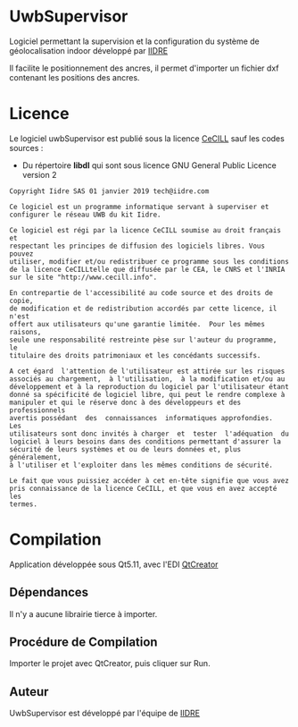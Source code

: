 # UwbSupervisor

Logiciel permettant la supervision et la configuration du système de géolocalisation indoor développé par [IIDRE](https://www.iidre.com)

Il facilite le positionnement des ancres, il permet d'importer un fichier dxf contenant les positions des ancres.

# Licence 

Le logiciel uwbSupervisor est publié sous la licence [CeCILL](http://www.cecill.info/licences/Licence_CeCILL_V2-fr.html)
sauf les codes sources :
 * Du répertoire **libdl** qui sont sous licence  GNU General Public Licence version 2

```
Copyright Iidre SAS 01 janvier 2019 tech@iidre.com

Ce logiciel est un programme informatique servant à superviser et configurer le réseau UWB du kit Iidre.

Ce logiciel est régi par la licence CeCILL soumise au droit français et
respectant les principes de diffusion des logiciels libres. Vous pouvez
utiliser, modifier et/ou redistribuer ce programme sous les conditions
de la licence CeCILLtelle que diffusée par le CEA, le CNRS et l'INRIA 
sur le site "http://www.cecill.info".

En contrepartie de l'accessibilité au code source et des droits de copie,
de modification et de redistribution accordés par cette licence, il n'est
offert aux utilisateurs qu'une garantie limitée.  Pour les mêmes raisons,
seule une responsabilité restreinte pèse sur l'auteur du programme,  le
titulaire des droits patrimoniaux et les concédants successifs.

A cet égard  l'attention de l'utilisateur est attirée sur les risques
associés au chargement,  à l'utilisation,  à la modification et/ou au
développement et à la reproduction du logiciel par l'utilisateur étant 
donné sa spécificité de logiciel libre, qui peut le rendre complexe à 
manipuler et qui le réserve donc à des développeurs et des professionnels
avertis possédant  des  connaissances  informatiques approfondies.  Les
utilisateurs sont donc invités à charger  et  tester  l'adéquation  du
logiciel à leurs besoins dans des conditions permettant d'assurer la
sécurité de leurs systèmes et ou de leurs données et, plus généralement, 
à l'utiliser et l'exploiter dans les mêmes conditions de sécurité. 

Le fait que vous puissiez accéder à cet en-tête signifie que vous avez 
pris connaissance de la licence CeCILL, et que vous en avez accepté les
termes.
```


# Compilation

Application développée sous Qt5.11, avec l'EDI [QtCreator](https://www.qt.io/download)


## Dépendances
Il n'y a aucune librairie tierce à importer.

## Procédure de Compilation

Importer le projet avec QtCreator, puis cliquer sur Run.


## Auteur 
UwbSupervisor est développé par l'équipe de  [IIDRE](https://www.iidre.com)


